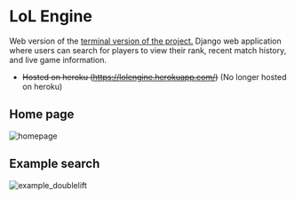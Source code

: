 # LoL Engine
Web version of the [terminal version of the project.](https://github.com/juliojulao/RiotAPIProjects-SummonerInfo) Django web application where users can search for players to view their rank, recent match history, and live game information.

- ~~Hosted on heroku (https://lolengine.herokuapp.com/)~~ (No longer hosted on heroku)

## Home page
![homepage](https://github.com/juliojulao/lolengine/assets/33884758/2bc68313-b50d-42de-aa61-b17a98db0d12)
## Example search
![example_doublelift](https://github.com/juliojulao/lolengine/assets/33884758/901fbd65-5fee-44df-a674-e741fae7ba64)
